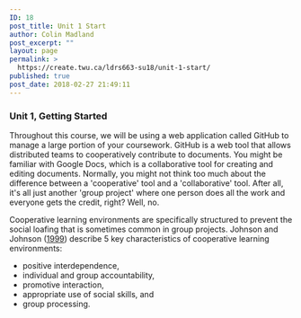 ```yaml
---
ID: 18
post_title: Unit 1 Start
author: Colin Madland
post_excerpt: ""
layout: page
permalink: >
  https://create.twu.ca/ldrs663-su18/unit-1-start/
published: true
post_date: 2018-02-27 21:49:11
---
```

### Unit 1, Getting Started

Throughout this course, we will be using a web application called GitHub to manage a large portion of your coursework. GitHub is a web tool that allows distributed teams to cooperatively contribute to documents. You might be familiar with Google Docs, which is a collaborative tool for creating and editing documents. Normally, you might not think too much about the difference between a 'cooperative' tool and a 'collaborative' tool. After all, it's all just another 'group project' where one person does all the work and everyone gets the credit, right? Well, no.

Cooperative learning environments are specifically structured to prevent the social loafing that is sometimes common in group projects. Johnson and Johnson ([1999](https://ezproxy.student.twu.ca/login?url=http://search.ebscohost.com/login.aspx?direct=true&db=cat05965a&AN=alc.40863&site=eds-live)) describe 5 key characteristics of cooperative learning environments:
- positive interdependence,
- individual and group accountability,
- promotive interaction,
- appropriate use of social skills, and
- group processing.
